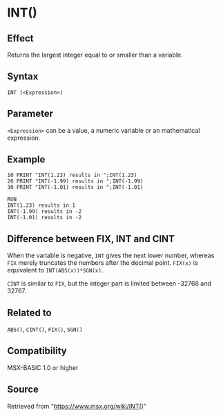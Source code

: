 # INT()

## Effect

Returns the largest integer equal to or smaller than a variable.

## Syntax

`INT (<Expression>)`

## Parameter

`<Expression>` can be a value, a numeric variable or an mathematical expression.

## Example

```basic
10 PRINT "INT(1.23) results in ";INT(1.23)
20 PRINT "INT(-1.99) results in ";INT(-1.99)
30 PRINT "INT(-1.01) results in ";INT(-1.01)
 
RUN
INT(1.23) results in 1
INT(-1.99) results in -2
INT(-1.01) results in -2
```

## Difference between FIX, INT and CINT 

When the variable is negative, `INT` gives the next lower number, whereas `FIX` merely truncates the numbers after the decimal point. `FIX(x)` is equivalent to `INT(ABS(x))*SGN(x)`.

`CINT` is similar to `FIX`, but the integer part is limited between -32768 and 32767.

## Related to

`ABS()`, `CINT()`, `FIX()`, `SGN()`

## Compatibility

MSX-BASIC 1.0 or higher

## Source

Retrieved from "https://www.msx.org/wiki/INT()"
